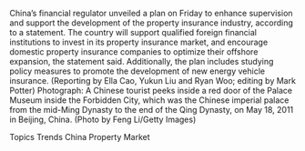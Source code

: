 China’s financial regulator unveiled a plan on Friday to enhance supervision and support the development of the property insurance industry, according to a statement.
The country will support qualified foreign financial institutions to invest in its property insurance market, and encourage domestic property insurance companies to optimize their offshore expansion, the statement said.
Additionally, the plan includes studying policy measures to promote the development of new energy vehicle insurance.
(Reporting by Ella Cao, Yukun Liu and Ryan Woo; editing by Mark Potter)
Photograph: A Chinese tourist peeks inside a red door of the Palace Museum inside the Forbidden City, which was the Chinese imperial palace from the mid-Ming Dynasty to the end of the Qing Dynasty, on May 18, 2011 in Beijing, China. (Photo by Feng Li/Getty Images)

Topics
Trends
China
Property
Market
